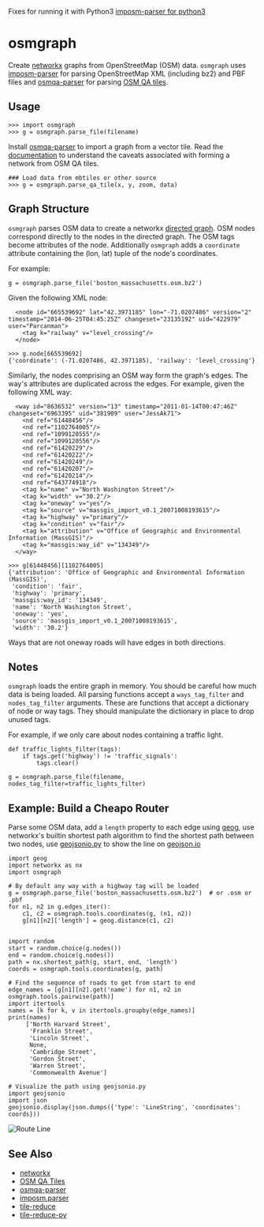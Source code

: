 Fixes for running it with Python3
[imposm-parser for python3](https://github.com/lechup/imposm-parser/)


osmgraph
========

Create [networkx](https://networkx.github.io/) graphs from OpenStreetMap (OSM)
data.  `osmgraph` uses
[imposm-parser](https://github.com/omniscale/imposm-parser) for parsing
OpenStreetMap XML (including bz2) and PBF
files and [osmqa-parser](https://github.com/mapkin/osmqa-parser) for parsing
[OSM QA tiles](http://osmlab.github.io/osm-qa-tiles/).


Usage
-----

```
>>> import osmgraph
>>> g = osmgraph.parse_file(filename)
```

Install [osmqa-parser](https://github.com/mapkin/osmqa-parser) to import a graph from a vector tile. Read the [documentation](https://github.com/mapkin/osmqa-parser#data-model-caveats) to understand the caveats associated with forming a network from OSM QA tiles.

```
### Load data from mbtiles or other source
>>> g = osmgraph.parse_qa_tile(x, y, zoom, data)
```


Graph Structure
---------------
`osmgraph` parses OSM data to create a networkx [directed graph](https://networkx.readthedocs.org/en/stable/reference/classes.digraph.html). OSM nodes correspond directly to the nodes in the directed graph. The OSM tags become attributes of the node. Additionally `osmgraph` adds a `coordinate` attribute containing the (lon, lat) tuple of the node's coordinates.

For example:
```
g = osmgraph.parse_file('boston_massachusetts.osm.bz2')
```

Given the following XML node:
```
  <node id="665539692" lat="42.3971185" lon="-71.0207486" version="2" timestamp="2014-06-25T04:45:25Z" changeset="23135192" uid="422979" user="Parcanman">
    <tag k="railway" v="level_crossing"/>
  </node>
```

```
>>> g.node[665539692]
{'coordinate': (-71.0207486, 42.3971185), 'railway': 'level_crossing'}
```

Similarly, the nodes comprising an OSM way form the graph's edges. The way's attributes are duplicated across the edges. For example, given the following XML way:
```
  <way id="8636532" version="13" timestamp="2011-01-14T00:47:46Z" changeset="6963395" uid="381909" user="JessAk71">
    <nd ref="61448456"/>
    <nd ref="1102764005"/>
    <nd ref="1099120555"/>
    <nd ref="1099120556"/>
    <nd ref="61420229"/>
    <nd ref="61420222"/>
    <nd ref="61420249"/>
    <nd ref="61420207"/>
    <nd ref="61420214"/>
    <nd ref="643774918"/>
    <tag k="name" v="North Washington Street"/>
    <tag k="width" v="30.2"/>
    <tag k="oneway" v="yes"/>
    <tag k="source" v="massgis_import_v0.1_20071008193615"/>
    <tag k="highway" v="primary"/>
    <tag k="condition" v="fair"/>
    <tag k="attribution" v="Office of Geographic and Environmental Information (MassGIS)"/>
    <tag k="massgis:way_id" v="134349"/>
  </way>
```

```
>>> g[61448456][1102764005]
{'attribution': 'Office of Geographic and Environmental Information (MassGIS)',
 'condition': 'fair',
 'highway': 'primary',
 'massgis:way_id': '134349',
 'name': 'North Washington Street',
 'oneway': 'yes',
 'source': 'massgis_import_v0.1_20071008193615',
 'width': '30.2'}
```

Ways that are not oneway roads will have edges in both directions.


Notes
-----
`osmgraph` loads the entire graph in memory. You should be careful how much
data is being loaded. All parsing functions accept a `ways_tag_filter` and
`nodes_tag_filter` arguments. These are functions that accept a dictionary
of node or way tags. They should manipulate the dictionary in place to drop
unused tags.

For example, if we only care about nodes containing a traffic light.

```
def traffic_lights_filter(tags):
    if tags.get('highway') != 'traffic_signals':
        tags.clear()

g = osmgraph.parse_file(filename, nodes_tag_filter=traffic_lights_filter)
```

Example: Build a Cheapo Router
-----------------------------------
Parse some OSM data, add a `length` property to each edge using
[geog](https://github.com/jwass/geog), use networkx's builtin shortest path
algorithm to find the shortest path between two nodes, use [geojsonio.py](https://github.com/jwass/geojsonio.py) to show the line on [geojson.io](https://geojson.io)

```
import geog
import networkx as nx
import osmgraph

# By default any way with a highway tag will be loaded
g = osmgraph.parse_file('boston_massachusetts.osm.bz2')  # or .osm or .pbf
for n1, n2 in g.edges_iter():
    c1, c2 = osmgraph.tools.coordinates(g, (n1, n2))   
    g[n1][n2]['length'] = geog.distance(c1, c2)


import random
start = random.choice(g.nodes())
end = random.choice(g.nodes())
path = nx.shortest_path(g, start, end, 'length')
coords = osmgraph.tools.coordinates(g, path)

# Find the sequence of roads to get from start to end
edge_names = [g[n1][n2].get('name') for n1, n2 in osmgraph.tools.pairwise(path)]
import itertools
names = [k for k, v in itertools.groupby(edge_names)]
print(names)
     ['North Harvard Street',
      'Franklin Street',
      'Lincoln Street',
      None,
      'Cambridge Street',
      'Gordon Street',
      'Warren Street',
      'Commonwealth Avenue']

# Visualize the path using geojsonio.py
import geojsonio
import json
geojsonio.display(json.dumps({'type': 'LineString', 'coordinates': coords}))

```

![Route Line](doc/images/router_line_example.jpg)

See Also
--------
* [networkx](https://networkx.github.io)
* [OSM QA Tiles](https://osmlab.github.io/osm-qa-tiles/)
* [osmqa-parser](https://github.com/mapkin/osmqa-parser/)
* [imposm.parser](https://github.com/omniscale/imposm-paser)
* [tile-reduce](https://github.com/mapbox/tile-reduce)
* [tile-reduce-py](https://github.com/jwass/tile-reduce-py)

